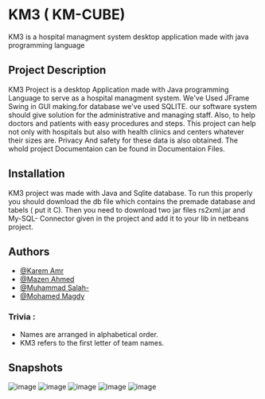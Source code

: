 
# KM3 ( KM-CUBE) 

KM3 is a hospital managment system desktop application made with java programming language

## Project Description
KM3 Project is a desktop Application made with Java programming Language to serve as a hospital managment system. We've Used JFrame Swing in GUI making.for database we've used SQLITE. our software system should give solution for the administrative and managing staff. Also, to help doctors and patients with easy procedures and steps. This project can help not only with hospitals but also with health clinics and centers whatever their sizes are. Privacy And safety for these data is also obtained. The whold project Documentaion can be found in Documentaion Files.
## Installation
KM3 project was made with Java and Sqlite database. To run this properly you should download the db file which contains the premade database and tabels ( put it C). Then you need to download two jar files rs2xml.jar and My-SQL- Connector given in the project and add it to your lib in netbeans project.

## Authors

- [@Karem Amr](https://www.github.com/silentmug)
- [@Mazen Ahmed](https://www.github.com/Mazen20021)
- [@Muhammad Salah-](https://www.github.com/MuhammadSalah-MS)
- [@Mohamed Magdy](https://www.github.com/mohamedmagdyali-lab)

### Trivia : 
- Names are arranged in alphabetical order.
- KM3 refers to the first letter of team names.

## Snapshots
![image](https://user-images.githubusercontent.com/67175615/236689557-451f2276-a3f0-406f-99cf-a0e22f3531b1.png)
![image](https://user-images.githubusercontent.com/67175615/236689602-472d3d0b-cd5f-428e-9e20-2ef9616bf5c8.png)
![image](https://user-images.githubusercontent.com/67175615/236689607-b51e165d-3524-48cf-929c-606effe4ed13.png)
![image](https://user-images.githubusercontent.com/67175615/236689685-3a163871-c6b6-4995-ad95-b71cead829c5.png)
![image](https://user-images.githubusercontent.com/67175615/236689619-34932109-a9de-43a7-9409-5f04dd4e3e9c.png)
